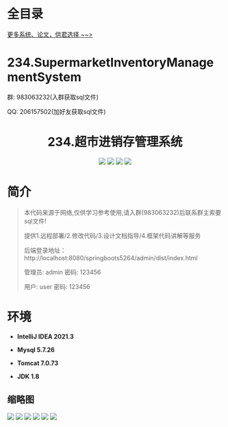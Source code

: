 # 全目录

[更多系统、论文，供君选择 ~~>](https://www.yuque.com/wisebit/blog)

# 234.SupermarketInventoryManagementSystem

<p>群: 983063232(入群获取sql文件)</p>
<p>QQ: 206157502(加好友获取sql文件)</p>

<p><h1 align="center">234.超市进销存管理系统</h1></p>


<p align="center">
	<img src="https://img.shields.io/badge/jdk-1.8-orange.svg"/>
    <img src="https://img.shields.io/badge/springboot-5.x-lightgrey.svg"/>
    <img src="https://img.shields.io/badge/vue-3.x-blue.svg"/>
    <img src="https://img.shields.io/badge/mybatis-5.x-yellow.svg"/>
</p>

# 简介

> 本代码来源于网络,仅供学习参考使用,请入群(983063232)后联系群主索要sql文件!
>
> 提供1.远程部署/2.修改代码/3.设计文档指导/4.框架代码讲解等服务
>
> 后端登录地址：http://localhost:8080/springboots5264/admin/dist/index.html
>
> 管理员: admin   密码: 123456
>
> 用户: user   密码: 123456
>

# 环境

- <b>IntelliJ IDEA 2021.3</b>

- <b>Mysql 5.7.26</b>

- <b>Tomcat 7.0.73</b>

- <b>JDK 1.8</b>




## 缩略图

![](https://bitwise.oss-cn-heyuan.aliyuncs.com/2024/9/10/925118c1-eab0-44f6-96d9-4f656e022bbb.png)
![](https://bitwise.oss-cn-heyuan.aliyuncs.com/2024/9/10/f5d867a1-b927-486e-8d16-b8d347b82cd5.png)
![](https://bitwise.oss-cn-heyuan.aliyuncs.com/2024/9/10/e0169f9a-e824-4bee-b5e6-feb3ec76dc6e.png)
![](https://bitwise.oss-cn-heyuan.aliyuncs.com/2024/9/10/f810d2b6-a31c-41f4-ba4b-d8696e83ae71.png)
![](https://bitwise.oss-cn-heyuan.aliyuncs.com/2024/9/10/9682a9f3-9ed3-4f1a-8d1c-1349ff53f056.png)
![](https://bitwise.oss-cn-heyuan.aliyuncs.com/2024/9/10/1f2c825c-3822-4940-bebd-e3c8d287efc9.png)




